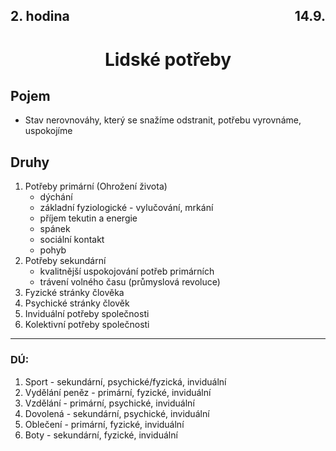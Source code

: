 ## <div style="display: flex; justify-content: space-between;"><div>2. hodina</div><div>14.9.</div></div>
# <div style="text-align: center">Lidské potřeby</div>

## Pojem

- Stav nerovnováhy, který se snažíme odstranit, potřebu vyrovnáme, uspokojíme

## Druhy
1. Potřeby primární (Ohrožení života)
    - dýchání
    - základní fyziologické - vylučování, mrkání
    - příjem tekutin a energie
    - spánek
    - sociální kontakt
    - pohyb
2. Potřeby sekundární
    - kvalitnější uspokojování potřeb primárních
    - trávení volného času (průmyslová revoluce)
1. Fyzické stránky člověka
2. Psychické stránky člověk
1. Inviduální potřeby společnosti
2. Kolektivní potřeby společnosti

---

### DÚ:

1. Sport - sekundární, psychické/fyzická, inviduální
2. Vydělání peněz - primární, fyzické, inviduální
3. Vzdělání - primární, psychické, inviduální
4. Dovolená - sekundární, psychické, inviduální
5. Oblečení - primární, fyzické, inviduální
6. Boty - sekundární, fyzické, inviduální